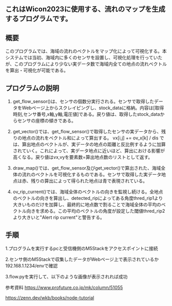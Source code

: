 ## これはWicon2023に使用する、流れのマップを生成するプログラムです。
## 概要 
このプログラムでは、海域の流れのベクトルをマップ化によって可視化する。本システムでは当初、海域内に多くのセンサを設置し、可視化処理を行っていたが、このプログラムにより少ない実データ数で海域内全ての地点の流れベクトルを算出・可視化が可能である。
## プログラムの説明
1. get_flow_sensor()は、センサの個数分実行される。センサで取得したデータをWebページ上からスクレイピングし、stock_dataに格納。内容は[取得時刻,センサ番号,x軸,y軸,電圧値]である。戻り値は、取得したstock_dataからセンサの座標の傾きである。

2. get_vector()では、get_flow_sensor()で取得したセンサの実データから、残りの地点の流れをベクトル和によって算出する。 vx[i,j] += ov_x[k] / dis  では、算出地点のベクトルが、実データの地点の距離と反比例するように加算されていく。これによって、実データ地点に近いほど、算出における影響が高くなる。戻り値はvx,vyを要素数=算出地点数のリストとして返す。


3. draw_map()では、get_flow_sensor及びget_vector()で算出された、海域全体の流れのベクトルを可視化するものである。センサで取得した実データ地点は赤、残りの算出によって得られた地点は青で表現されている。


4. ov_rip_current()では、海域全体のベクトルの向きを監視し続ける。全地点のベクトルの向きを算出し、detected_ripによってある角度thred_rip1より大きいものだけを加算し、最終的に地点数で割ることで海域全体の平均のベクトル向きを求める。この平均のベクトルの角度が設定した閾値thred_rip2より大きいと"Alert rip current"と警告する。
   
## 手順


1.プログラムを実行するpcと受信機側のM5Stackをアクセスポイントに接続 


2.センサ側のM5Stackで収集したデータがWebページ上で表示されているか 192.168.1.1234/envで確認


3.flow.pyを実行して、以下のような画像が表示されれば成功


参考資料
https://www.profuture.co.jp/mk/column/51055

https://zenn.dev/wkb/books/node-tutorial

